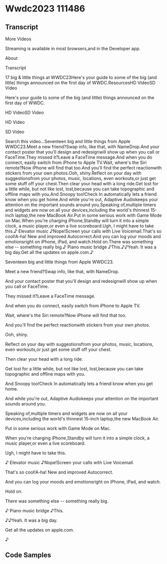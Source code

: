 # Wwdc2023 111486

## Transcript

More Videos

Streaming is available in most browsers,and in the Developer app.

About

Transcript

17 big & little things at WWDC23Here's your guide to some of the big (and little) things announced on the first day of WWDC.ResourcesHD VideoSD Video

Here's your guide to some of the big (and little) things announced on the first day of WWDC.

HD VideoSD Video

HD Video

SD Video

Search this video…Seventeen big and little things from Apple WWDC23.Meet a new friend?Swap info, like that, with NameDrop.And your contact poster that you'll design and redesignwill show up when you call or FaceTime.They missed it?Leave a FaceTime message.And when you do connect, easily switch from iPhone to Apple TV.Wait, where's the Siri remote?Now iPhone will find that too.And you'll find the perfect reactionwith stickers from your own photos.Ooh, shiny.Reflect on your day with suggestionsfrom your photos, music, locations, even workouts,or just get some stuff off your chest.Then clear your head with a long ride.Get lost for a little while, but not like lost, lost,because you can take topographic and offline maps with you.And Snoopy too!Check In automatically lets a friend know when you get home.And while you're out, Adaptive Audiokeeps your attention on the important sounds around you.Speaking of,multiple timers and widgets are now on all your devices,including the world's thinnest 15-inch laptop,the new MacBook Air.Put in some serious work with Game Mode on Mac.When you're charging iPhone,Standby will turn it into a simple clock, a music player,or even a live scoreboard.Ugh, I might have to take this.♪ Elevator music ♪Nope!Screen your calls with Live Voicemail.That's so  cool!A-ha! New and improved Autocorrect.And you can log your moods and emotionsright on iPhone, iPad, and watch.Hold on.There was something else -- something really big.♪ Piano music bridge ♪This.♪♪Yeah. It was a big day.Get all the updates on apple.com.♪

Seventeen big and little things from Apple WWDC23.

Meet a new friend?Swap info, like that, with NameDrop.

And your contact poster that you'll design and redesignwill show up when you call or FaceTime.

They missed it?Leave a FaceTime message.

And when you do connect, easily switch from iPhone to Apple TV.

Wait, where's the Siri remote?Now iPhone will find that too.

And you'll find the perfect reactionwith stickers from your own photos.

Ooh, shiny.

Reflect on your day with suggestionsfrom your photos, music, locations, even workouts,or just get some stuff off your chest.

Then clear your head with a long ride.

Get lost for a little while, but not like lost, lost,because you can take topographic and offline maps with you.

And Snoopy too!Check In automatically lets a friend know when you get home.

And while you're out, Adaptive Audiokeeps your attention on the important sounds around you.

Speaking of,multiple timers and widgets are now on all your devices,including the world's thinnest 15-inch laptop,the new MacBook Air.

Put in some serious work with Game Mode on Mac.

When you're charging iPhone,Standby will turn it into a simple clock, a music player,or even a live scoreboard.

Ugh, I might have to take this.

♪ Elevator music ♪Nope!Screen your calls with Live Voicemail.

That's so  cool!A-ha! New and improved Autocorrect.

And you can log your moods and emotionsright on iPhone, iPad, and watch.

Hold on.

There was something else -- something really big.

♪ Piano music bridge ♪This.

♪♪Yeah. It was a big day.

Get all the updates on apple.com.

♪

## Code Samples

